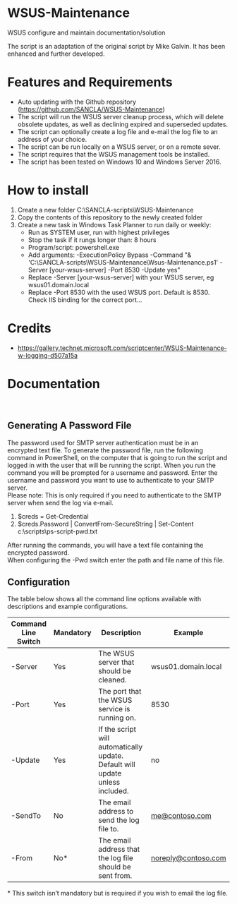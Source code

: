 # WSUS-Maintenance
WSUS configure and maintain documentation/solution

The script is an adaptation of the original script by Mike Galvin.
It has been enhanced and further developed.

# Features and Requirements
* Auto updating with the Github repository (https://github.com/SANCLA/WSUS-Maintenance)
* The script will run the WSUS server cleanup process, which will delete obsolete updates, as well as declining expired and superseded updates. 
* The script can optionally create a log file and e-mail the log file to an address of your choice. 
* The script can be run locally on a WSUS server, or on a remote sever. 
* The script requires that the WSUS management tools be installed. 
* The script has been tested on Windows 10 and Windows Server 2016. 


# How to install
1. Create a new folder
   C:\SANCLA-scripts\WSUS-Maintenance
2. Copy the contents of this repository to the newly created folder
3. Create a new task in Windows Task Planner to run daily or weekly:
   * Run as SYSTEM user, run with highest privileges
   * Stop the task if it rungs longer than: 8 hours
   * Program/script: powershell.exe
   * Add arguments: -ExecutionPolicy Bypass -Command "& 'C:\SANCLA-scripts\WSUS-Maintenance\Wsus-Maintenance.ps1' -Server [your-wsus-server] -Port 8530 -Update yes"
   * Replace -Server [your-wsus-server]  with your WSUS server, eg wsus01.domain.local
   * Replace -Port 8530 with the used WSUS port. Default is 8530. Check IIS binding for the correct port...

# Credits
* https://gallery.technet.microsoft.com/scriptcenter/WSUS-Maintenance-w-logging-d507a15a

# Documentation
 
## Generating A Password File
The password used for SMTP server authentication must be in an encrypted text file. To generate the password file, run the following command in PowerShell, on the computer that is going to run the script and logged in with the user that will be running the script. When you run the command you will be prompted for a username and password. Enter the username and password you want to use to authenticate to your SMTP server.  
Please note: This is only required if you need to authenticate to the SMTP server when send the log via e-mail.  

1. $creds = Get-Credential
2. $creds.Password | ConvertFrom-SecureString | Set-Content c:\scripts\ps-script-pwd.txt

After running the commands, you will have a text file containing the encrypted password.  
When configuring the -Pwd switch enter the path and file name of this file.
 
## Configuration
The table below shows all the command line options available with descriptions and example configurations.

| Command Line Switch | Mandatory | Description | Example |
| --- | --- | --- | --- |
| -Server | Yes | The WSUS server that should be cleaned. | wsus01.domain.local |
| -Port | Yes | The port that the WSUS service is running on. | 8530 |
| -Update | Yes | If the script will automatically update. Default will update unless included. | no |
| -SendTo	| No | The email address to send the log file to. | me@contoso.com |
| -From | No* | The email address that the log file should be sent from. | noreply@contoso.com |

\* This switch isn’t mandatory but is required if you wish to email the log file.
 
